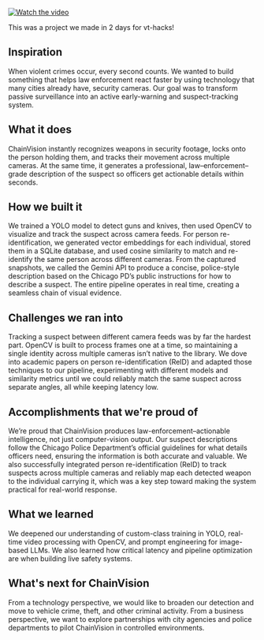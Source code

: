 
[![Watch the video](https://img.youtube.com/vi/uCjkrYjl-Sw/maxresdefault.jpg)](https://www.youtube.com/watch?v=uCjkrYjl-Sw)



This was a project we made in 2 days for vt-hacks!

## Inspiration
When violent crimes occur, every second counts. We wanted to build something that helps law enforcement react faster by using technology that many cities already have, security cameras. Our goal was to transform passive surveillance into an active early-warning and suspect-tracking system.

## What it does
ChainVision instantly recognizes weapons in security footage, locks onto the person holding them, and tracks their movement across multiple cameras. At the same time, it generates a professional, law–enforcement–grade description of the suspect so officers get actionable details within seconds.

## How we built it
We trained a YOLO model to detect guns and knives, then used OpenCV to visualize and track the suspect across camera feeds. For person re-identification, we generated vector embeddings for each individual, stored them in a SQLite database, and used cosine similarity to match and re-identify the same person across different cameras. From the captured snapshots, we called the Gemini API to produce a concise, police-style description based on the Chicago PD’s public instructions for how to describe a suspect. The entire pipeline operates in real time, creating a seamless chain of visual evidence.

## Challenges we ran into
Tracking a suspect between different camera feeds was by far the hardest part. OpenCV is built to process frames one at a time, so maintaining a single identity across multiple cameras isn’t native to the library. We dove into academic papers on person re-identification (ReID) and adapted those techniques to our pipeline, experimenting with different models and similarity metrics until we could reliably match the same suspect across separate angles, all while keeping latency low.

## Accomplishments that we're proud of
We’re proud that ChainVision produces law-enforcement–actionable intelligence, not just computer-vision output. Our suspect descriptions follow the Chicago Police Department’s official guidelines for what details officers need, ensuring the information is both accurate and valuable. We also successfully integrated person re-identification (ReID) to track suspects across multiple cameras and reliably map each detected weapon to the individual carrying it, which was a key step toward making the system practical for real-world response.

## What we learned
We deepened our understanding of custom-class training in YOLO, real-time video processing with OpenCV, and prompt engineering for image-based LLMs. We also learned how critical latency and pipeline optimization are when building live safety systems.

## What's next for ChainVision
From a technology perspective, we would like to broaden our detection and move to vehicle crime, theft, and other criminal activity. From a business perspective, we want to explore partnerships with city agencies and police departments to pilot ChainVision in controlled environments.
